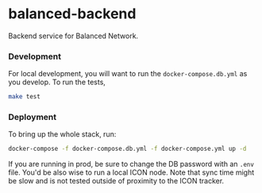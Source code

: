 # balanced-backend

Backend service for Balanced Network. 

### Development

For local development, you will want to run the `docker-compose.db.yml` as you develop. To run the tests,

```bash
make test
```

### Deployment 

To bring up the whole stack, run:

```bash
docker-compose -f docker-compose.db.yml -f docker-compose.yml up -d
```

If you are running in prod, be sure to change the DB password with an `.env` file. You'd be also wise to run a local ICON node. Note that sync time might be slow and is not tested outside of proximity to the ICON tracker. 
